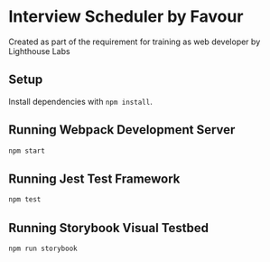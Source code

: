 # Interview Scheduler by Favour

Created as part of the requirement for training as web developer by Lighthouse Labs
## Setup

Install dependencies with `npm install`.

## Running Webpack Development Server

```sh
npm start
```

## Running Jest Test Framework

```sh
npm test
```

## Running Storybook Visual Testbed

```sh
npm run storybook
```
